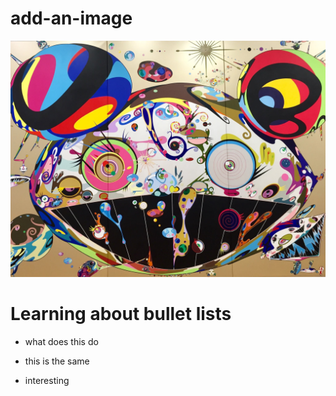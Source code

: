 # add-an-image
![some art](image.jpeg "Cannibalistic octopus")

# Learning about bullet lists
* what does this do 
- this is the same 
* interesting 
